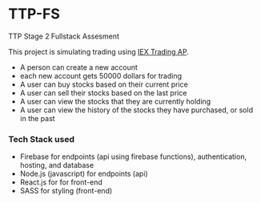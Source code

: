 # TTP-FS
TTP Stage 2 Fullstack Assesment

This project is simulating trading using [IEX Trading AP](https://iextrading.com/developer/docs/#getting-started). 
- A person can create a new account
- each new account gets 50000 dollars for trading
- A user can buy stocks based on their current price
- A user can sell their stocks based on the last price
- A user can view the stocks that they are currently holding
- A user can view the history of the stocks they have purchased, or sold in the past

### Tech Stack used
- Firebase for endpoints (api using firebase functions), authentication, hosting, and database
- Node.js (javascript) for endpoints (api)
- React.js for for front-end
- SASS for styling (front-end)

